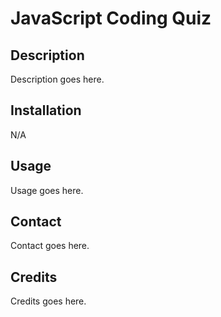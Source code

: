 # JavaScript Coding Quiz

## Description 

Description goes here.

## Installation 

N/A

## Usage

Usage goes here.

## Contact 

Contact goes here.

## Credits

Credits goes here.